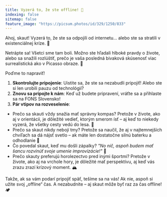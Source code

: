 ```yaml
---
title: Vyzerá to, že ste offline! 🚫
indexing: false
sitemap: false
feature_image: "https://picsum.photos/id/329/1250/833"
---
```


Ahoj, skaut! Vyzerá to, že ste sa odpojili od internetu... alebo ste sa stratili v existenciálnej kríze. 🤔

Netrápte sa! Všetci sme tam boli. Možno ste hľadali hlboké pravdy o živote, alebo sa snažili rozlúštiť, prečo je vaša posledná bivaková skúsenosť viac surrealistická ako v Picasso obraze. 🎨

Poďme to napraviť!

1. **Skontrolujte pripojenie**: Uistite sa, že ste sa nezabudli pripojiť! Alebo ste si len urobili pauzu od technológií?
2. **Znovu sa pripojte k nám**: Keď už budete pripravení, vráťte sa a přihlaste sa na FONS Slovensko!
3. **Pár vtipov na rozveselenie**:
  - Prečo sa skauti vždy snažia mať správny kompas? Pretože v živote, ako aj v orientácii, je dôležité vedieť, ktorým smerom ísť – aj keď to niekedy vyzerá, že všetky cesty vedú do lesa. 🌲
  - Prečo sa skaut nikdy nebojí tmy? Pretože sa naučil, že aj v najtemnejších chvíľach sa dá nájsť svetlo – ak máte len dostatočne silnú baterku a odhodlanie 🔦
  - Čo povedal skaut, keď mu došli zápalky? *"No nič, aspoň budem mať šancu rozvinúť svoje umenie improvizácie!"* 🎨
  - Prečo skauty preferujú horolezectvo pred inými športmi? Pretože v živote, ako aj na vrchole hory, je dôležité mať perspektívu, aj keď vás zrazu zrazí krízový moment. 🏔️

Takže, ak sa vám podarí pripojiť späť, tešíme sa na vás! Ak nie, aspoň si užite svoj „offline“ čas. A nezabudnite – aj skaut môže byť raz za čas offline! 🏕️
